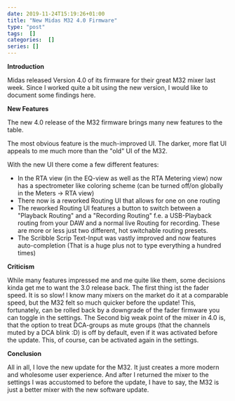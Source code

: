 ```yaml
---
date: 2019-11-24T15:19:26+01:00
title: "New Midas M32 4.0 Firmware"
type: "post"
tags:  []
categories:  []
series: []
---
```




**Introduction**

Midas released Version 4.0 of its firmware for their great M32 mixer last week. Since I worked quite a bit using the new version, I would like to document some findings here.

**New Features**

The new 4.0 release of the M32 firmware brings many new features to the table.

The most obvious feature is the much-improved UI. The darker, more flat UI appeals to me much more than the "old" UI of the M32.

With the new UI there come a few different features:

- In the RTA view (in the EQ-view as well as the RTA Metering view) now has a spectrometer like coloring scheme (can be turned off/on globally in the Meters -> RTA view)
- There now is a reworked Routing UI that allows for one on one routing
- The reworked Routing UI features a button to switch between a "Playback Routing" and a "Recording Routing" f.e. a USB-Playback routing from your DAW and a normal live Routing for recording. These are more or less just two different, hot switchable routing presets.
- The Scribble Scrip Text-Input was vastly improved and now features auto-completion (That is a huge plus not to type everything a hundred times)

**Criticism**

While many features impressed me and me quite like them, some decisions kinda get me to want the 3.0 release back. The first thing ist the fader speed. It is so slow! I know many mixers on the market do it at a comparable speed, but the M32 felt so much quicker before the update! This, fortunately, can be rolled back by a downgrade of the fader firmware you can toggle in the settings. The Second big weak point of the mixer in 4.0 is, that the option to treat DCA-groups as mute groups (that the channels muted by a DCA blink :D) is off by default, even if it was activated before the update. This, of course, can be activated again in the settings. 

**Conclusion**

All in all, I love the new update for the M32. It just creates a more modern and wholesome user experience. And after I returned the mixer to the settings I was accustomed to before the update, I have to say, the M32 is just a better mixer with the new software update.